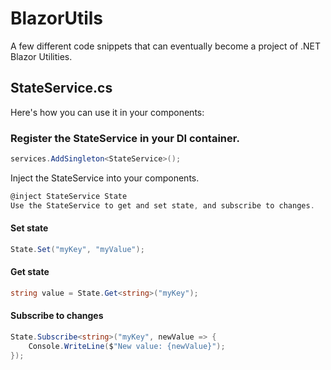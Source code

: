 # BlazorUtils
A few different code snippets that can eventually become a project of .NET Blazor Utilities.

## StateService.cs
Here's how you can use it in your components:

### Register the StateService in your DI container.
```C#
services.AddSingleton<StateService>();
```

Inject the StateService into your components.
```C#
@inject StateService State
Use the StateService to get and set state, and subscribe to changes.
```
#### Set state
```C#
State.Set("myKey", "myValue");
```

#### Get state
```C#
string value = State.Get<string>("myKey");
```

#### Subscribe to changes
```C#
State.Subscribe<string>("myKey", newValue => {
    Console.WriteLine($"New value: {newValue}");
});
```




